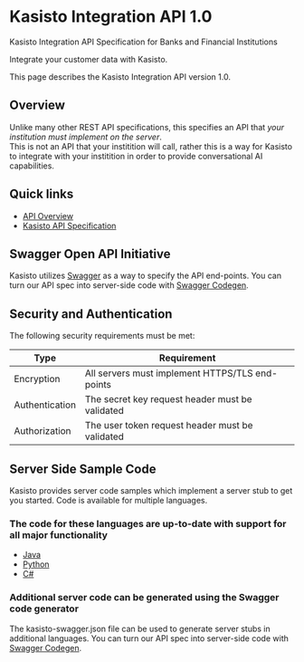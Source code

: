 # Kasisto Integration API 1.0
Kasisto Integration API Specification for Banks and Financial Institutions

Integrate your customer data with Kasisto.

This page describes the Kasisto Integration API version 1.0.

## Overview

Unlike many other REST API specifications, this specifies an API that *your institution must implement on the server*.  
This is not an API that your institition will call, rather this is a way for Kasisto to integrate with your institition in order to provide conversational AI capabilities.

## Quick links

- [API Overview](api-overview.md)
- [Kasisto API Specification](kasisto-swagger.json)

## Swagger Open API Initiative
Kasisto utilizes <a href="http://swagger.io" target="_blank">Swagger</a> as a way to specify the API end-points.
You can turn our API spec into server-side code with <a href="https://github.com/swagger-api/swagger-codegen" target="_blank">Swagger Codegen</a>.

## Security and Authentication
The following security requirements must be met:

| Type | Requirement |
| ---- | ----------- |
| Encryption | All servers must implement HTTPS/TLS end-points |
| Authentication | The secret key request header must be validated |
| Authorization | The user token request header must be validated |

## Server Side Sample Code
Kasisto provides server code samples which implement a server stub to get you started.  Code is available for multiple languages.

### The code for these languages are up-to-date with support for all major functionality
- [Java](servers/java)
- [Python](servers/python)
- [C#](servers/dotnet)

### Additional server code can be generated using the Swagger code generator
The kasisto-swagger.json file can be used to generate server stubs in additional languages.
You can turn our API spec into server-side code with <a href="https://github.com/swagger-api/swagger-codegen" target="_blank">Swagger Codegen</a>.

